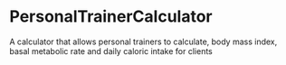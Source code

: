 PersonalTrainerCalculator
=========================

A calculator that allows personal trainers to calculate, body mass index, basal metabolic rate and daily caloric intake for clients
